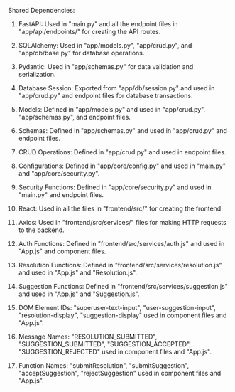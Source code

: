 Shared Dependencies:

1. FastAPI: Used in "main.py" and all the endpoint files in "app/api/endpoints/" for creating the API routes.

2. SQLAlchemy: Used in "app/models.py", "app/crud.py", and "app/db/base.py" for database operations.

3. Pydantic: Used in "app/schemas.py" for data validation and serialization.

4. Database Session: Exported from "app/db/session.py" and used in "app/crud.py" and endpoint files for database transactions.

5. Models: Defined in "app/models.py" and used in "app/crud.py", "app/schemas.py", and endpoint files.

6. Schemas: Defined in "app/schemas.py" and used in "app/crud.py" and endpoint files.

7. CRUD Operations: Defined in "app/crud.py" and used in endpoint files.

8. Configurations: Defined in "app/core/config.py" and used in "main.py" and "app/core/security.py".

9. Security Functions: Defined in "app/core/security.py" and used in "main.py" and endpoint files.

10. React: Used in all the files in "frontend/src/" for creating the frontend.

11. Axios: Used in "frontend/src/services/" files for making HTTP requests to the backend.

12. Auth Functions: Defined in "frontend/src/services/auth.js" and used in "App.js" and component files.

13. Resolution Functions: Defined in "frontend/src/services/resolution.js" and used in "App.js" and "Resolution.js".

14. Suggestion Functions: Defined in "frontend/src/services/suggestion.js" and used in "App.js" and "Suggestion.js".

15. DOM Element IDs: "superuser-text-input", "user-suggestion-input", "resolution-display", "suggestion-display" used in component files and "App.js".

16. Message Names: "RESOLUTION_SUBMITTED", "SUGGESTION_SUBMITTED", "SUGGESTION_ACCEPTED", "SUGGESTION_REJECTED" used in component files and "App.js".

17. Function Names: "submitResolution", "submitSuggestion", "acceptSuggestion", "rejectSuggestion" used in component files and "App.js".